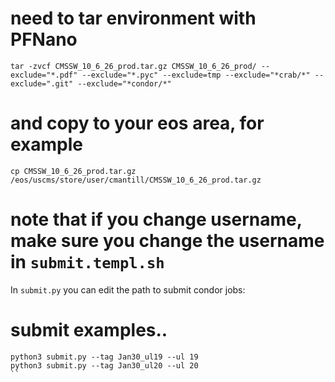 # need to tar environment with PFNano
```
tar -zvcf CMSSW_10_6_26_prod.tar.gz CMSSW_10_6_26_prod/ --exclude="*.pdf" --exclude="*.pyc" --exclude=tmp --exclude="*crab/*" --exclude=".git" --exclude="*condor/*"
```
# and copy to your eos area, for example
```
cp CMSSW_10_6_26_prod.tar.gz /eos/uscms/store/user/cmantill/CMSSW_10_6_26_prod.tar.gz
```
# note that if you change username, make sure you change the username in `submit.templ.sh`

In `submit.py` you can edit the path to submit condor jobs:
# submit examples..
``` 
python3 submit.py --tag Jan30_ul19 --ul 19
python3 submit.py --tag Jan30_ul20 --ul 20
``
